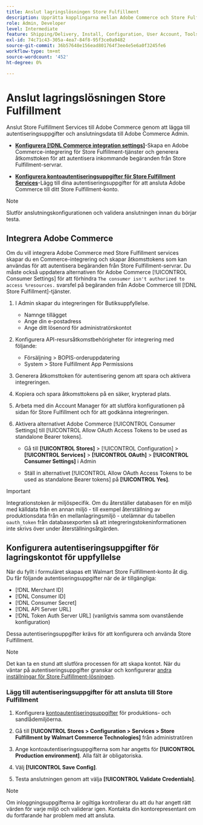```yaml
---
title: Anslut lagringslösningen Store Fulfillment
description: Upprätta kopplingarna mellan Adobe Commerce och Store Fulfillment-lösningen. Skapa och auktorisera en Adobe Commerce-integrering och lägg till autentiseringsuppgifterna för Store Fulfillment-kontot i Adobe Commerce tjänstkonfiguration.
role: Admin, Developer
level: Intermediate
feature: Shipping/Delivery, Install, Configuration, User Account, Tools and External Services
exl-id: 74c71c43-305a-4ea7-84f8-95f3ce0a9482
source-git-commit: 36b57648e156ead801764f3ee4e5e6a0f3245fe6
workflow-type: tm+mt
source-wordcount: '452'
ht-degree: 0%

---
```


# Anslut lagringslösningen Store Fulfillment

Anslut Store Fulfillment Services till Adobe Commerce genom att lägga till autentiseringsuppgifter och anslutningsdata till Adobe Commerce Admin.

- **[Konfigurera [!DNL Commerce integration settings]](#create-an-adobe-commerce-integration)**-Skapa en Adobe Commerce-integrering för Store Fulfillment-tjänster och generera åtkomsttoken för att autentisera inkommande begäranden från Store Fulfillment-servrar.

- **[Konfigurera kontoautentiseringsuppgifter för Store Fulfillment Services](#configure-store-fulfillment-account-credentials)**-Lägg till dina autentiseringsuppgifter för att ansluta Adobe Commerce till ditt Store Fulfillment-konto.

>[!NOTE]
>
>Slutför anslutningskonfigurationen och validera anslutningen innan du börjar testa.

## Integrera Adobe Commerce

Om du vill integrera Adobe Commerce med Store Fulfillment services skapar du en Commerce-integrering och skapar åtkomsttokens som kan användas för att autentisera begäranden från Store Fulfillment-servrar. Du måste också uppdatera alternativen för Adobe Commerce [!UICONTROL Consumer Settings] för att förhindra `The consumer isn't authorized to access %resources.` svarsfel på begäranden från Adobe Commerce till [!DNL Store Fulfillment]-tjänster.

1. I Admin skapar du integreringen för Butiksuppfyllelse.

   - Namnge tillägget
   - Ange din e-postadress
   - Ange ditt lösenord för administratörskontot

1. Konfigurera API-resursåtkomstbehörigheter för integrering med följande:

   - Försäljning > BOPIS-orderuppdatering
   - System > Store Fulfillment App Permissions

1. Generera åtkomsttoken för autentisering genom att spara och aktivera integreringen.

1. Kopiera och spara åtkomsttokens på en säker, krypterad plats.

1. Arbeta med din Account Manager för att slutföra konfigurationen på sidan för Store Fulfillment och för att godkänna integreringen.

1. Aktivera alternativet Adobe Commerce [!UICONTROL Consumer Settings] till [!UICONTROL Allow OAuth Access Tokens to be used as standalone Bearer tokens].

   - Gå till **[!UICONTROL Stores]** > [!UICONTROL Configuration] > **[!UICONTROL Services]** > **[!UICONTROL OAuth]** > **[!UICONTROL Consumer Settings]** i Admin

   - Ställ in alternativet [!UICONTROL Allow OAuth Access Tokens to be used as standalone Bearer tokens] på **[!UICONTROL Yes]**.

>[!IMPORTANT]
>
> Integrationstoken är miljöspecifik. Om du återställer databasen för en miljö med källdata från en annan miljö - till exempel återställning av produktionsdata från en mellanlagringsmiljö - utelämnar du tabellen `oauth_token` från databasexporten så att integreringstokeninformationen inte skrivs över under återställningsåtgärden.


## Konfigurera autentiseringsuppgifter för lagringskontot för uppfyllelse

När du fyllt i formuläret skapas ett Walmart Store Fulfillment-konto åt dig. Du får följande autentiseringsuppgifter när de är tillgängliga:

- [!DNL Merchant ID]
- [!DNL Consumer ID]
- [!DNL Consumer Secret]
- [!DNL API Server URL]
- [!DNL Token Auth Server URL] (vanligtvis samma som ovanstående konfiguration)

Dessa autentiseringsuppgifter krävs för att konfigurera och använda Store Fulfillment.

>[!NOTE]
>
>Det kan ta en stund att slutföra processen för att skapa kontot. När du väntar på autentiseringsuppgifter granskar och konfigurerar [andra inställningar för Store Fulfillment-lösningen](service-config-settings-overview.md).

### Lägg till autentiseringsuppgifter för att ansluta till Store Fulfillment

1. Konfigurera [kontoautentiseringsuppgifter](enable-general.md) för produktions- och sandlådemiljöerna.

1. Gå till **[!UICONTROL Stores > Configuration > Services > Store Fulfillment by Walmart Commerce Technologies]** från administratören

1. Ange kontoautentiseringsuppgifterna som har angetts för **[!UICONTROL Production environment]**. Alla fält är obligatoriska.

1. Välj **[!UICONTROL Save Config]**.

1. Testa anslutningen genom att välja **[!UICONTROL Validate Credentials]**.

>[!NOTE]
>
>Om inloggningsuppgifterna är ogiltiga kontrollerar du att du har angett rätt värden för varje miljö och validerar igen. Kontakta din kontorepresentant om du fortfarande har problem med att ansluta.
